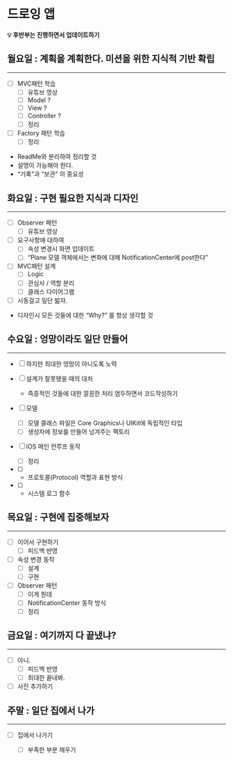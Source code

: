 # 드로잉 앱

**💡 후반부는 진행하면서 업데이트하기**

## 월요일 : 계획을 계획한다. 미션을 위한 지식적 기반 확립

---

- [ ]  MVC패턴 학습
    - [ ]  유튜브 영상
    - [ ]  Model ?
    - [ ]  View ?
    - [ ]  Controller ?
    - [ ]  정리
  
- [ ]  Factory 패턴 학습
    - [ ]  정리
    
- ReadMe와 분리하여 정리할 것
- 설명이 가능해야 한다.
- “기록”과 “보관” 의 중요성

## 화요일 : 구현 필요한 지식과 디자인

---

- [ ]  Observer 패턴
    - [ ]  유튜브 영상
   
- [ ]  요구사항에 대하여
    - [ ]  속성 변경시 화면 업데이트
    - [ ]  “Plane 모델 객체에서는 변화에 대해 NotificationCenter에 post한다”

- [ ]  MVC패턴 설계
    - [ ]  Logic
    - [ ]  관심사 / 역할 분리
    - [ ]  클래스 다이어그램

- [ ]  시동걸고 일단 밟자.

- 디자인시 모든 것들에 대한 “Why?” 를 항상 생각할 것


## 수요일 : 엉망이라도 일단 만들어

---

- [ ]  하지만 최대한 엉망이 아니도록 노력
- [ ]  설계가 잘못됐을 때의 대처
    - 즉흥적인 것들에 대한 깔끔한 처리 염두하면서 코드작성하기
    
- [ ]  모델
    - [ ]  모델 클래스 파일은 Core Graphics나 UIKit에 독립적인 타입
    - [ ]  생성자에 정보를 만들어 넘겨주는 팩토리
 
- [ ]  iOS 메인 런루프 동작
    - [ ]  정리

- [ ]  + 프로토콜(Protocol) 역할과 표현 방식

- [ ]  + 시스템 로그 함수

## 목요일 : 구현에 집중해보자

---

- [ ]  이어서 구현하기
    - [ ]  피드백 반영

- [ ]  속성 변경 동작
    - [ ]  설계
    - [ ]  구현

- [ ]  Observer 패턴
    - [ ]  이게 뭔데
    - [ ]  NotificationCenter 동작 방식
    - [ ]  정리

## 금요일 : 여기까지 다 끝냈냐?

---

- [ ]  아니.
    - [ ]  피드백 반영
    - [ ]  최대한 끝내봐.
- [ ]  사진 추가하기

## 주말 : 일단 집에서 나가

---

- [ ]  집에서 나가기
    - [ ]  부족한 부분 채우기
    
